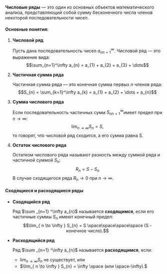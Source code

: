 
**Числовые ряды** — это один из основных объектов математического анализа, представляющий собой сумму бесконечного числа членов некоторой последовательности чисел.

#### Основные понятия:

1. **Числовой ряд**
	
	Пусть дана последовательность чисел ${a_{n}}^\infty_{n=1}$​. Числовой ряд — это выражение вида:
	$$\sum_{n=1}^\infty a_{n} = a_{1} + a_{2} + a_{3} + \dots$$
2. **Частичная сумма ряда**
	
	Частичная сумма ряда — это конечная сумма первых $n$ членов ряда:
	$$S_{n} = \sum_{k=1}^\infty a_{k} = a_{1} + a_{2} + \dots + a_{n}$$

3. **Сумма числового ряда**
	
	Если последовательность частичных сумм ${S_{n}}^\infty_{n=1}$​​ имеет предел при $n \to \infty$:
	$$\lim_{ n \to \infty } S_{n} = S,$$
	то говорят, что числовой ряд сходится, а его сумма равна S. 

4. **Остаток числового ряда**
	
	Остатком числового ряда называют разность между суммой ряда и частичной суммой $S_{n}:$
	$$R_{n} = S - S_{n} $$
	В случае сходящегося ряда $R_{n} \to 0$ при $n \to \infty$.

#### Сходящиеся и расходящиеся ряды

- **Сходящийся ряд**
	
	Ряд $\sum _{n=1} ^\infty a_{n}$ называется **сходящимся**, если его частичные суммы $S_{n}$ имеют конечный предел:
	$$\lim_{ n \to \infty } S_{n} = S \space\space\space\space (S - конечное число).$$

- **Расходящийся ряд**
	
	Ряд $\sum _{n=1} ^\infty a_{n}$ называется **расходящимся**, если:
	- $\lim_{ n \to \infty } S_{n}$ не существует, или
	- $\lim_{ n \to \infty } S_{n} = \infty \space (или \space-\infty).$ 